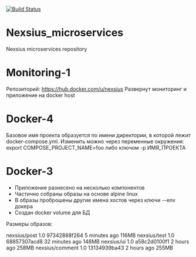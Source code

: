 [![Build Status](https://travis-ci.com/otus-devops-2019-02/nexsius_microservices.svg?branch=monitoring-1)](https://travis-ci.org/otus-devops-2019-02/nexsius_microservices)

# Nexsius_microservices
Nexsius microservices repository

# Monitoring-1

Репозиторий: https://hub.docker.com/u/nexsius
Развернут мониторинг и приложение на docker host

# Docker-4
Базовое имя проекта образуется по имени директории, в которой лежит docker-compose.yml. Изменить можно через переменные окружения:
export COMPOSE_PROJECT_NAME=foo
либо ключом -p ИМЯ_ПРОЕКТА

# Docker-3

- Приложение разнесено на несколько компонентов
- Частично собраны образы на основе alpine linux
- В образы проброшены другие имена хостов через ключи --env докера
- Создан docker volume для БД

Размеры образов:

 nexsius/post          1.0                 97342888f264        5 minutes ago       116MB
 nexsius/test          1.0                 68857307acd8        32 minutes ago      148MB
 nexsius/ui            1.0                 a58c2d0100f1        2 hours ago         258MB
 nexsius/comment       1.0                 13134939ba43        2 hours ago         255MB

